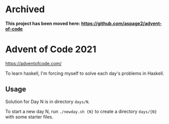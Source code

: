 # Archived
**This project has been moved here: https://github.com/aspage2/advent-of-code**

# Advent of Code 2021

https://adventofcode.com/

To learn haskell, I'm forcing myself to solve each day's problems in Haskell.

## Usage

Solution for Day N is in directory `days/N`.

To start a new day N, run `./newday.sh {N}` to create a
directory `days/{N}` with some starter files.
